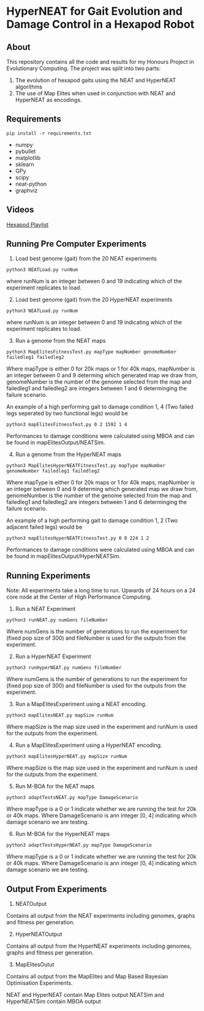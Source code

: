 # HyperNEAT for Gait Evolution and Damage Control in a Hexapod Robot

## About

This repository contains all the code and results for my Honours Project in Evolutionary Computing. The project was split into two parts:
1) The evolution of hexapod gaits using the NEAT and HyperNEAT algorithms
2) The use of Map Elites when used in conjunction with NEAT and HyperNEAT as encodings. 

## Requirements
```shell
pip install -r requirements.txt
```

* numpy
* pybullet
* matplotlib
* sklearn
* GPy
* scipy
* neat-python
* graphviz

## Videos
[Hexapod Playlist](https://youtube.com/playlist?list=PLTJmZivqOPVHI3edrhLOUiYNdeAQAcrH2)


## Running Pre Computer Experiments

1) Load best genome (gait) from the 20 NEAT experiments
```
python3 NEATLoad.py runNum
``` 

where runNum is an integer between 0 and 19 indicating which of the experiment replicates to load.

2) Load best genome (gait) from the 20 HyperNEAT experiments 
```
python3 NEATLoad.py runNum
``` 

where runNum is an integer between 0 and 19 indicating which of the experiment replicates to load.

3) Run a genome from the NEAT maps
```
python3 MapElitesFitnessTest.py mapType mapNumber genomeNumber failedleg1 failedleg2
```

Where mapType is either 0 for 20k maps or 1 for 40k maps, mapNumber is an integer between 0 and 9 determing which generated map we draw from, genomeNumber is the number of the genome selected from the map and failedleg1 and failedleg2 are integers between 1 and 6 determinging the failure scenario. 

An example of a high performing gait to damage condition 1, 4 (Two failed legs seperated by two functional legs) would be
```
python3 mapElitesFitnessTest.py 0 2 1592 1 4
```

Performances to damage conditions were calculated using MBOA and can be found in mapElitesOutput/NEATSim.

4) Run a genome from the HyperNEAT maps
```
python3 MapElitesHyperNEATFitnessTest.py mapType mapNumber genomeNumber failedleg1 failedleg2
```

Where mapType is either 0 for 20k maps or 1 for 40k maps, mapNumber is an integer between 0 and 9 determing which generated map we draw from, genomeNumber is the number of the genome selected from the map and failedleg1 and failedleg2 are integers between 1 and 6 determinging the failure scenario. 

An example of a high performing gait to damage condition 1, 2 (Two adjacent failed legs) would be
```
python3 mapElitesHyperNEATFitnessTest.py 0 0 224 1 2
```
Performances to damage conditions were calculated using MBOA and can be found in mapElitesOutput/HyperNEATSim.

## Running Experiments

Note: All experiments take a long time to run. Upwards of 24 hours on a 24 core node at the Center of High Performance Computing. 

1) Run a NEAT Experiment
```
python3 runNEAT.py numGens fileNumber
```

Where numGens is the number of generations to run the experiment for (fixed pop size of 300) and fileNumber is used for the outputs from the experiment. 

2) Run a HyperNEAT Experiment
```
python3 runHyperNEAT.py numGens fileNumber
```

Where numGens is the number of generations to run the experiment for (fixed pop size of 300) and fileNumber is used for the outputs from the experiment. 

3) Run a MapElitesExperiment using a NEAT encoding.
```
python3 mapElitesNEAT.py mapSize runNum
```

Where mapSize is the map size used in the experiment and runNum is used for the outputs from the experiment.

4) Run a MapElitesExperiment using a HyperNEAT encoding.
```
python3 mapElitesHyperNEAT.py mapSize runNum
```

Where mapSize is the map size used in the experiment and runNum is used for the outputs from the experiment.

5) Run M-BOA for the NEAT maps
```
python3 adaptTestsNEAT.py mapType DamageScenario
```

Where mapType is a 0 or 1 indicate whether we are running the test for 20k or 40k maps.
Where DamageScenario is ann integer [0, 4] indicating which damage scenario we are testing.

6) Run M-BOA for the HyperNEAT maps
```
python3 adaptTestsHyperNEAT.py mapType DamageScenario
```

Where mapType is a 0 or 1 indicate whether we are running the test for 20k or 40k maps.
Where DamageScenario is ann integer [0, 4] indicating which damage scenario we are testing.

## Output From Experiments

1) NEATOutput

Contains all output from the NEAT experiments including genomes, graphs and fitness per generation. 

2) HyperNEATOutput

Contains all output from the HyperNEAT experiments including genomes, graphs and fitness per generation.

3) MapElitesOutut

Contains all output from the MapElites and Map Based Bayesian Optimisation Experiments.

NEAT and HyperNEAT contain Map Elites output
NEATSim and HyperNEATSim contain MBOA output
